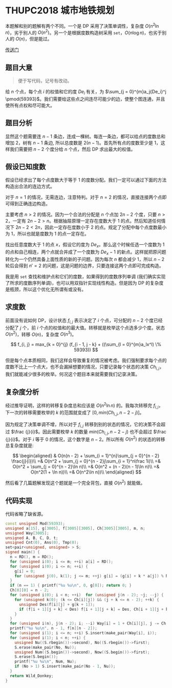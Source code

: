 # THUPC2018 城市地铁规划

本题解和别的题解有两个不同。一个是 DP 采用了决策单调性，复杂度 $O(n^2\ln n)$，劣于别人的 $O(n^2)$。另一个是根据度数构造树采用 `set`，$O(n \log n)$，也劣于别人的 $O(n)$，但是能过。

[传送门](https://loj.ac/p/6395)

## 题目大意

> 便于写代码，记号有改动。

给 $n$ 个点，每个点 $i$ 的权值和它的度 $De_i$ 有关，为 $\sum_{j = 0}^{m}a_j{De_i}^j \pmod{59393}$。我们需要给这些点之间连尽可能少的边，使整个图连通，并且使所有点权和尽可能大。

## 题目分析

显然这个题需要连 $n - 1$ 条边，连成一棵树。每连一条边，都可以给点的度数总和增加 $2$，树有 $n - 1$ 条边, 所以总度数是 $2(n - 1)$。首先所有点的度数至少是 $1$，这样我们需要把 $n - 2$ 个度分给 $n$ 个点，然后 DP 求出最大的权值。

## 假设已知度数

假设已经求出了每个点度数大于等于 $1$ 的度数分配。我们一定可以通过下面的方法构造出合法的连边方式。

对于 $n = 1$ 的情况，无需连边，注意特判。对于 $n = 2$ 的情况，直接连接两个点即可得到正确连边构造。

主要考虑 $n > 2$ 的情况。因为一个合法的分配是 $n$ 个点加 $2n - 2$ 个度，只要 $n > 2$，一定有 $2n - 2 > n$。根据抽屉原理一定存在度数大于 $1$ 的点。然后知道任何情况下 $2n - 2 < 2n$，因此一定存在度数小于 $2$ 的点。规定了分配中每个点度数最小为 $1$，所以也就是度数为 $1$ 的点一定存在。

找出任意度数大于 $1$ 的点 $x$，假设它的度为 $De_x$。那么这个时候任选一个度数为 $1$ 的点和自己相连，两个点就合并成了一个度数为 $De_x - 1$ 的新点。这样就把原问题转化为一个仍然具备上面性质的新的子问题。因为每次 $n$ 都会减少 $1$，所以 $n - 2$ 轮后会得到 $n' = 2$ 的问题，这是问题的边界，只要连接这两个点即可完成构造。

我是用 `set` 查找和维护点和它们的度数，如果得到的度数序列单调 (我们确实实现了所求的度数序列单调)，也可以用双指针实现线性构造。但是因为 DP 的复杂度是瓶颈，所以这个优化无所谓有或没有。

## 求度数

前面没有说如何 DP，设计状态 $f_{i, j}$ 表示决定了 $i$ 个点，可分配的 $n - 2$ 个度已经分配了 $j$ 个，前 $i$ 个点的权值和的最大值。转移就是枚举这个点选多少个度。状态 $O(n^2)$，转移 $O(n)$，复杂度 $O(n^3)$。

$$
f_{i, j} = max_{k = 0}^{j} (f_{i - 1, j - k} + ((\sum_{l = 0}^{m}a_lx^l) \% 59393))
$$

但是每个点本质相同，我们这样会导致重复的情况被考虑。我们强制要求每个点的度数不比上一个点大，也不会漏掉想要的情况，只要记录每个状态的决策 $Ch_{i, j}$，我们就能减少很多的枚举。何况这个题目本来就需要我们记录决策。

## 复杂度分析

经过推导证明，这样的转移复杂度总和应该是 $O(n^2\ln n)$ 的。我每次转移完 $f_{i, j}$，下一次的转移需要枚举的 $k$ 的范围就变成了 $[0, min(Ch_{i, j}, n - 2 - j)]$。

因为规定了决策单调不增，所以对于 $f_{i, j}$ 转移到别的状态的情况，它的决策不会超过 $\frac {j}{i}$。因此需要枚举 $k$ 的数量 $min(Ch_{i, j}, n - 2 - j)$ 也不会超过 $\frac {j}{i}$。对于 $i$ 等于 $0$ 的情况，这个数字是 $n - 2$。所以所有 $O(n^2)$ 的状态的转移总复杂度就是:

$$
\begin{aligned}
& O(n(n - 2) + \sum_{i = 1}^{n}\sum_{j = 0}^{n - 2} \frac{j}{i})\\
=& O(n^2 + \sum_{j = 0}^{n - 2}j\sum_{i = 1}^n\frac 1i)\\
=& O(n^2 + \sum_{j = 0}^{n - 2}\ln n)\\
=& O(n^2 + (n - 2)(n - 1)\ln n)\\
=& O(n^2(1 + \ln n))\\
=& O(n^2\ln n))\\
\end{aligned}
$$

然后看了几篇题解发现这个题就是一个完全背包，直接 $O(n^2)$ 就能做。

## 代码实现

代码省略了缺省源。

```cpp
const unsigned Mod(59393);
unsigned a[15], g[3005], f[3005][3005], Ch[3005][3005], m, n;
unsigned Way[3005];
unsigned A, B, C, D, t;
unsigned Cnt(0), Ans(0), Tmp(0);
set<pair<unsigned, unsigned> > S;
signed main() {
  n = RD(), m = RD();
  for (unsigned i(0); i <= m; ++i) a[i] = RD();
  for (unsigned i(0); i <= n; ++i) {
    g[i] = 0;
    for (unsigned j(0), k(1); j <= m; ++j) g[i] = (g[i] + k * a[j]) % Mod, k = k * i % Mod;
  }
  if (n == 1) { printf("%u %u\n", 0, g[0]); return 0; }
  Ch[0][0] = n - 2;
  for (unsigned i(0); i < n; ++i)  for (unsigned j(n - 2); ~j; --j) {
    for (unsigned k(0); (k <= Ch[i][j]) && (j + k <= n - 2); ++k) {
      unsigned Des(f[i][j] + g[k + 1]);
      if (f[i + 1][j + k] < Des) f[i + 1][j + k] = Des, Ch[i + 1][j + k] = k;
    }
  }
  for (unsigned i(n), j(n - 2); i; --i) Way[i] = 1 + Ch[i][j], j -= Ch[i][j];
  printf("%u %u\n", n - 1, f[n][n - 2]);
  for (unsigned i(1); i <= n; ++i) S.insert(make_pair(Way[i], i));
  for (unsigned i(1); i < n; ++i) {
    unsigned Nu((S.rbegin())->second), No((S.rbegin())->first);
    S.erase(make_pair(No, Nu));
    unsigned Num((S.begin())->second), Now((S.begin())->first);
    S.erase(S.begin());
    printf("%u %u\n", Num, Nu);
    if (No > 1) S.insert(make_pair(No - 1, Nu));
  }
  return Wild_Donkey;
}
```
